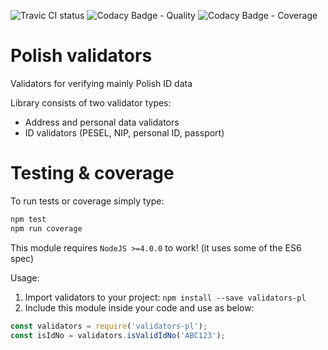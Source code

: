 ![Travic CI status][travis-image]
![Codacy Badge - Quality][codacy-quality]
![Codacy Badge - Coverage][codacy-coverage]


# Polish validators
Validators for verifying mainly Polish ID data

Library consists of two validator types:
*  Address and personal data validators
*  ID validators (PESEL, NIP, personal ID, passport)

# Testing & coverage

To run tests or coverage simply type:

```bash
npm test
npm run coverage
```

This module requires `NodeJS >=4.0.0` to work! (it uses some of the ES6 spec)

Usage:
  1. Import validators to your project: `npm install --save validators-pl`
  2. Include this module inside your code and use as below:

  ```javascript
  const validators = require('validators-pl');
  const isIdNo = validators.isValidIdNo('ABC123');
  ```

[travis-image]: https://travis-ci.org/SzybkiSasza/validators-pl.svg?branch=master
[codacy-quality]: https://api.codacy.com/project/badge/Grade/8a97aec25ae949f5adbe5d1b9d6b00ad
[codacy-coverage]: https://api.codacy.com/project/badge/Coverage/8a97aec25ae949f5adbe5d1b9d6b00ad
